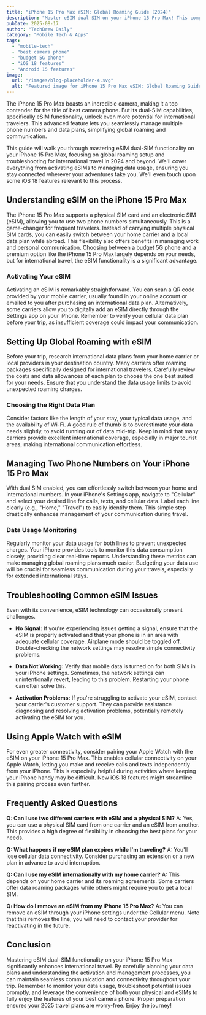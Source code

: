 ```yaml
---
title: "iPhone 15 Pro Max eSIM: Global Roaming Guide (2024)"
description: "Master eSIM dual-SIM on your iPhone 15 Pro Max! This complete guide covers setup, troubleshooting, and global roaming for international travelers.  Learn how to optimize your iOS 18 features for seamless connectivity. Read now!"
pubDate: 2025-08-17
author: "TechBrew Daily"
category: "Mobile Tech & Apps"
tags:
  - "mobile-tech"
  - "best camera phone"
  - "budget 5G phone"
  - "iOS 18 features"
  - "Android 15 features"
image:
  url: "/images/blog-placeholder-4.svg"
  alt: "Featured image for iPhone 15 Pro Max eSIM: Global Roaming Guide (2024)"
---
```


The iPhone 15 Pro Max boasts an incredible camera, making it a top contender for the title of best camera phone.  But its dual-SIM capabilities, specifically eSIM functionality, unlock even more potential for international travelers.  This advanced feature lets you seamlessly manage multiple phone numbers and data plans, simplifying global roaming and communication.

This guide will walk you through mastering eSIM dual-SIM functionality on your iPhone 15 Pro Max, focusing on global roaming setup and troubleshooting for international travel in 2024 and beyond. We'll cover everything from activating eSIMs to managing data usage, ensuring you stay connected wherever your adventures take you.  We'll even touch upon some iOS 18 features relevant to this process.

## Understanding eSIM on the iPhone 15 Pro Max

The iPhone 15 Pro Max supports a physical SIM card and an electronic SIM (eSIM), allowing you to use two phone numbers simultaneously.  This is a game-changer for frequent travelers.  Instead of carrying multiple physical SIM cards, you can easily switch between your home carrier and a local data plan while abroad. This flexibility also offers benefits in managing work and personal communication.  Choosing between a budget 5G phone and a premium option like the iPhone 15 Pro Max largely depends on your needs, but for international travel, the eSIM functionality is a significant advantage.

### Activating Your eSIM

Activating an eSIM is remarkably straightforward. You can scan a QR code provided by your mobile carrier, usually found in your online account or emailed to you after purchasing an international data plan. Alternatively, some carriers allow you to digitally add an eSIM directly through the Settings app on your iPhone.  Remember to verify your cellular data plan before your trip, as insufficient coverage could impact your communication.

## Setting Up Global Roaming with eSIM

Before your trip, research international data plans from your home carrier or local providers in your destination country. Many carriers offer roaming packages specifically designed for international travelers. Carefully review the costs and data allowances of each plan to choose the one best suited for your needs.  Ensure that you understand the data usage limits to avoid unexpected roaming charges.


### Choosing the Right Data Plan

Consider factors like the length of your stay, your typical data usage, and the availability of Wi-Fi.  A good rule of thumb is to overestimate your data needs slightly, to avoid running out of data mid-trip.  Keep in mind that many carriers provide excellent international coverage, especially in major tourist areas,  making international communication effortless.


## Managing Two Phone Numbers on Your iPhone 15 Pro Max

With dual SIM enabled, you can effortlessly switch between your home and international numbers.  In your iPhone's Settings app, navigate to "Cellular" and select your desired line for calls, texts, and cellular data.  Label each line clearly (e.g., "Home," "Travel") to easily identify them.  This simple step drastically enhances management of your communication during travel.

###  Data Usage Monitoring

Regularly monitor your data usage for both lines to prevent unexpected charges. Your iPhone provides tools to monitor this data consumption closely, providing clear real-time reports.  Understanding these metrics can make managing global roaming plans much easier.  Budgeting your data use will be crucial for seamless communication during your travels, especially for extended international stays.


## Troubleshooting Common eSIM Issues

Even with its convenience, eSIM technology can occasionally present challenges.

* **No Signal:**  If you're experiencing issues getting a signal, ensure that the eSIM is properly activated and that your phone is in an area with adequate cellular coverage. Airplane mode should be toggled off.  Double-checking the network settings may resolve simple connectivity problems.

* **Data Not Working:**  Verify that mobile data is turned on for both SIMs in your iPhone settings.  Sometimes, the network settings can unintentionally revert, leading to this problem. Restarting your phone can often solve this.

* **Activation Problems:** If you're struggling to activate your eSIM, contact your carrier's customer support.  They can provide assistance diagnosing and resolving activation problems, potentially remotely activating the eSIM for you.


##  Using Apple Watch with eSIM

For even greater connectivity, consider pairing your Apple Watch with the eSIM on your iPhone 15 Pro Max. This enables cellular connectivity on your Apple Watch, letting you make and receive calls and texts independently from your iPhone. This is especially helpful during activities where keeping your iPhone handy may be difficult.  New iOS 18 features might streamline this pairing process even further.

## Frequently Asked Questions

**Q: Can I use two different carriers with eSIM and a physical SIM?**
A: Yes, you can use a physical SIM card from one carrier and an eSIM from another. This provides a high degree of flexibility in choosing the best plans for your needs.

**Q: What happens if my eSIM plan expires while I'm traveling?**
A: You'll lose cellular data connectivity. Consider purchasing an extension or a new plan in advance to avoid interruption.

**Q: Can I use my eSIM internationally with my home carrier?**
A: This depends on your home carrier and its roaming agreements. Some carriers offer data roaming packages while others might require you to get a local SIM.

**Q: How do I remove an eSIM from my iPhone 15 Pro Max?**
A: You can remove an eSIM through your iPhone settings under the Cellular menu.  Note that this removes the line; you will need to contact your provider for reactivating in the future.


## Conclusion

Mastering eSIM dual-SIM functionality on your iPhone 15 Pro Max significantly enhances international travel. By carefully planning your data plans and understanding the activation and management processes, you can maintain seamless communication and connectivity throughout your trip.  Remember to monitor your data usage, troubleshoot potential issues promptly, and leverage the convenience of both your physical and eSIMs to fully enjoy the features of your best camera phone.  Proper preparation ensures your 2025 travel plans are worry-free.  Enjoy the journey!